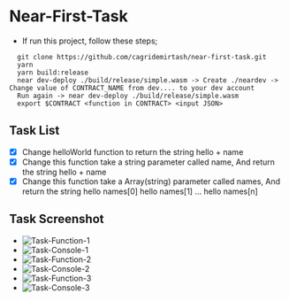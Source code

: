 # Near-First-Task

- If run this project, follow these steps;

```git
  git clone https://github.com/cagridemirtash/near-first-task.git
  yarn
  yarn build:release
  near dev-deploy ./build/release/simple.wasm -> Create ./neardev -> Change value of CONTRACT_NAME from dev.... to your dev account
  Run again -> near dev-deploy ./build/release/simple.wasm
  export $CONTRACT <function in CONTRACT> <input JSON>
```
## Task List
- [x] Change helloWorld function to return the string hello + name
- [x] Change this function take a string parameter called name, And return the string hello + name
- [x] Change this function take a Array(string) parameter called names, And return the string hello names[0] hello names[1] ... hello names[n]

## Task Screenshot

- ![Task-Function-1](/path/to/image.png "Text to show on mouseover")
- ![Task-Console-1](/path/to/image.png "Text to show on mouseover")
- ![Task-Function-2](/path/to/image.png "Text to show on mouseover")
- ![Task-Console-2](/path/to/image.png "Text to show on mouseover")
- ![Task-Function-3](/path/to/image.png "Text to show on mouseover")
- ![Task-Console-3](/path/to/image.png "Text to show on mouseover")
